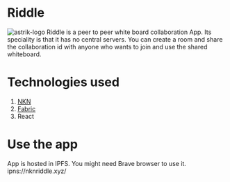 # Riddle
<img src="https://i.ibb.co/hXJmL5c/Screenshot-2021-09-12-at-10-13-45-AM.png" alt="astrik-logo" />
Riddle is a peer to peer white board collaboration App. Its speciality is that it has no central servers. You can create a room and share the collaboration id with anyone who wants to join and use the shared whiteboard.

# Technologies used
1. [NKN](https://nkn.org/)
2. [Fabric](http://fabricjs.com/)
3. React

# Use the app
App is hosted in IPFS. You might need Brave browser to use it.
ipns://nknriddle.xyz/

